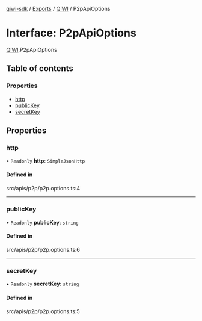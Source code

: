 [qiwi-sdk](../README.md) / [Exports](../modules.md) / [QIWI](../modules/QIWI.md) / P2pApiOptions

# Interface: P2pApiOptions

[QIWI](../modules/QIWI.md).P2pApiOptions

## Table of contents

### Properties

- [http](QIWI.P2pApiOptions.md#http)
- [publicKey](QIWI.P2pApiOptions.md#publickey)
- [secretKey](QIWI.P2pApiOptions.md#secretkey)

## Properties

### http

• `Readonly` **http**: `SimpleJsonHttp`

#### Defined in

src/apis/p2p/p2p.options.ts:4

___

### publicKey

• `Readonly` **publicKey**: `string`

#### Defined in

src/apis/p2p/p2p.options.ts:6

___

### secretKey

• `Readonly` **secretKey**: `string`

#### Defined in

src/apis/p2p/p2p.options.ts:5
